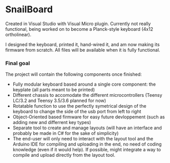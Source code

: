 # SnailBoard
Created in Visual Studio with Visual Micro plugin. Currently not really functional, being worked on to become a Planck-style keyboard (4x12 ortholinear).

I designed the keyboard, printed it, hand-wired it, and am now making its firmware from scratch. All files will be available when it is fully functional.

### Final goal
The project will contain the following components once finished:
- Fully modular keyboard based around a single core component: the keyplate (all parts meant to be printed)
- Different chassis to accomodate the different microcontrollers (Teensy LC/3.2 and Teensy 3.5/3.6 planned for now)
- Rotatable function to use the perfectly symetrical design of the keyboard to change the side of the usb port from left to right
- Object-Oriented based firmware for easy future devloppement (such as adding new and differrent key types)
- Separate tool to create and manage layouts (will have an interface and probably be made in C# for the sake of simplicity)
- The end-user will only need to interact with the layout tool and the Arduino IDE for compiling and uploading in the end, no need of coding knowledge (even if it would help). If possible, might integrate a way to compile and upload directly from the layout tool.

